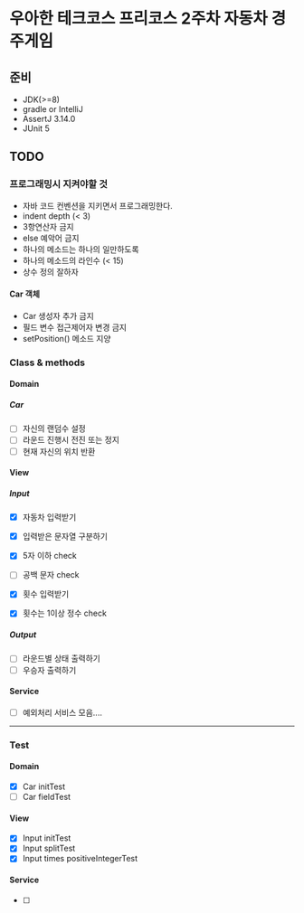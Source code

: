 # 우아한 테크코스 프리코스 2주차 자동차 경주게임

## 준비

- JDK(>=8)
- gradle or IntelliJ
- AssertJ 3.14.0
- JUnit 5

## TODO

### 프로그래밍시 지켜야할 것

- 자바 코드 컨벤션을 지키면서 프로그래밍한다.
- indent depth (< 3)
- 3항연산자 금지
- else 예악어 금지
- 하나의 메소드는 하나의 일만하도록
- 하나의 메소드의 라인수 (< 15)
- 상수 정의 잘하자

#### Car 객체

- Car 생성자 추가 금지
- 필드 변수 접근제어자 변경 금지
- setPosition() 메소드 지양


### Class & methods

#### Domain

#####  Car

- [ ] 자신의 랜덤수 설정
- [ ] 라운드 진행시 전진 또는 정지
- [ ] 현재 자신의 위치 반환

#### View

##### Input

- [x] 자동차 입력받기
- [x] 입력받은 문자열 구분하기
- [x] 5자 이하 check
- [ ] 공백 문자 check
- [x] 횟수 입력받기
- [x] 횟수는 1이상 정수 check



##### Output

- [ ] 라운드별 상태 출력하기
- [ ] 우승자 출력하기

#### Service

- [ ] 예외처리 서비스 모음....

<hr>

### Test

#### Domain

- [x] Car initTest
- [ ] Car fieldTest

#### View

- [x] Input initTest
- [x] Input splitTest
- [x] Input times positiveIntegerTest

#### Service

- [ ]
